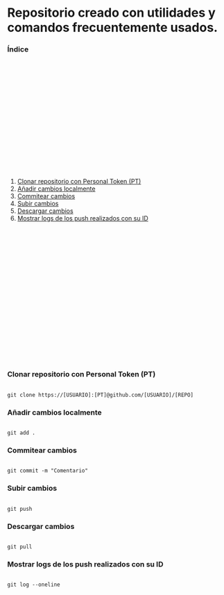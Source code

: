 # Repositorio creado con utilidades y comandos frecuentemente usados.

### Índice

<br>
<br>
<br>
<br>
<br>
<br>
<br>
<br>
<br>
<br>
<br>
<br>
<br>
<br>
<br>

<ol>
  <li> <a href = "#token"> Clonar repositorio con Personal Token (PT) </a> </li>
  <li> <a href = "#add"> Añadir cambios localmente </a> </li>
  <li> <a href = "#commit"> Commitear cambios </a> </li>
  <li> <a href = "#push"> Subir cambios </a> </li>
  <li> <a href = "#pull"> Descargar cambios </a> </li>
  <li> <a href = "#log"> Mostrar logs de los push realizados con su ID </a> </li>
</ol>

<br>
<br>
<br>
<br>
<br>
<br>
<br>
<br>
<br>
<br>
<br>
<br>
<br>
<br>
<br>

<br> <br>

<span id="token">

### Clonar repositorio con Personal Token (PT)

~~~

git clone https://[USUARIO]:[PT]@github.com/[USUARIO]/[REPO]

~~~

<span id="add">

### Añadir cambios localmente

~~~

git add .

~~~

<span id="commit">

### Commitear cambios

~~~

git commit -m "Comentario"

~~~

<span id="push">

### Subir cambios

~~~

git push

~~~

<span id="pull">

### Descargar cambios

~~~

git pull

~~~

<span id="log">

### Mostrar logs de los push realizados con su ID

~~~

git log --oneline

~~~
